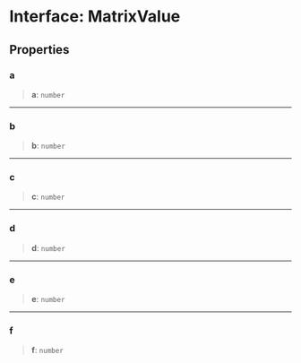 # Interface: MatrixValue

## Properties

### a

> **a**: `number`

***

### b

> **b**: `number`

***

### c

> **c**: `number`

***

### d

> **d**: `number`

***

### e

> **e**: `number`

***

### f

> **f**: `number`
